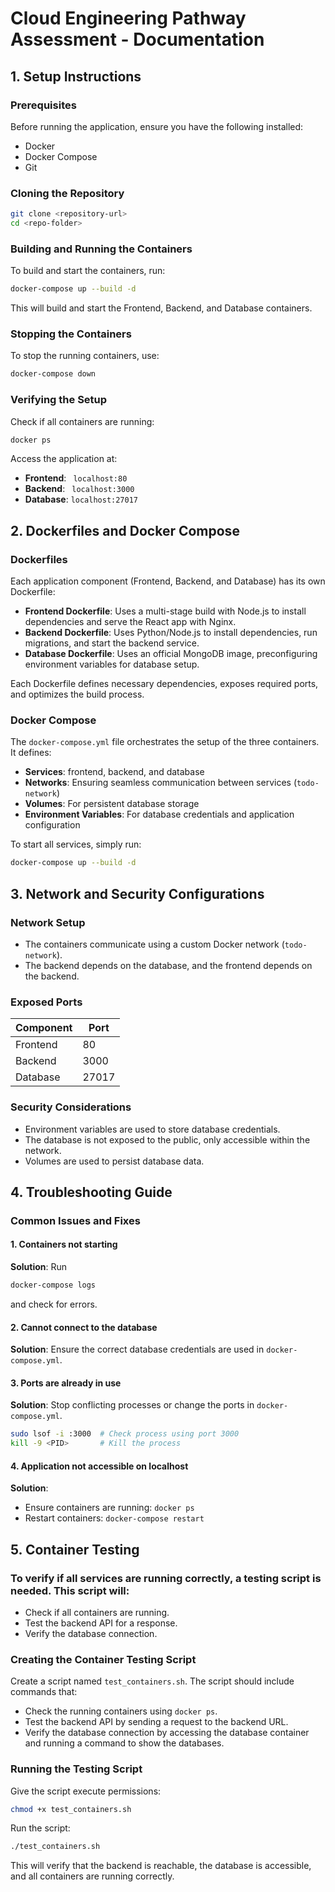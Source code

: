 # Cloud Engineering Pathway Assessment - Documentation

## 1. Setup Instructions

### Prerequisites
Before running the application, ensure you have the following installed:

- Docker
- Docker Compose
- Git

### Cloning the Repository
```sh
git clone <repository-url>
cd <repo-folder>
```

### Building and Running the Containers
To build and start the containers, run:
```sh
docker-compose up --build -d
```
This will build and start the Frontend, Backend, and Database containers.

### Stopping the Containers
To stop the running containers, use:
```sh
docker-compose down
```

### Verifying the Setup
Check if all containers are running:
```sh
docker ps
```
Access the application at:

- **Frontend**: ` localhost:80`
- **Backend**: ` localhost:3000`
- **Database**: `localhost:27017`

## 2. Dockerfiles and Docker Compose

### Dockerfiles
Each application component (Frontend, Backend, and Database) has its own Dockerfile:

- **Frontend Dockerfile**: Uses a multi-stage build with Node.js to install dependencies and serve the React app with Nginx.
- **Backend Dockerfile**: Uses Python/Node.js to install dependencies, run migrations, and start the backend service.
- **Database Dockerfile**: Uses an official MongoDB image, preconfiguring environment variables for database setup.

Each Dockerfile defines necessary dependencies, exposes required ports, and optimizes the build process.

### Docker Compose
The `docker-compose.yml` file orchestrates the setup of the three containers. It defines:

- **Services**: frontend, backend, and database
- **Networks**: Ensuring seamless communication between services (`todo-network`)
- **Volumes**: For persistent database storage
- **Environment Variables**: For database credentials and application configuration

To start all services, simply run:
```sh
docker-compose up --build -d
```

## 3. Network and Security Configurations

### Network Setup
- The containers communicate using a custom Docker network (`todo-network`).
- The backend depends on the database, and the frontend depends on the backend.

### Exposed Ports
| Component  | Port  |
|------------|------|
| Frontend   | 80   |
| Backend    | 3000 |
| Database   | 27017 |

### Security Considerations
- Environment variables are used to store database credentials.
- The database is not exposed to the public, only accessible within the network.
- Volumes are used to persist database data.

## 4. Troubleshooting Guide

### Common Issues and Fixes

#### 1. Containers not starting
**Solution**: Run
```sh
docker-compose logs
```
and check for errors.

#### 2. Cannot connect to the database
**Solution**: Ensure the correct database credentials are used in `docker-compose.yml`.

#### 3. Ports are already in use
**Solution**: Stop conflicting processes or change the ports in `docker-compose.yml`.
```sh
sudo lsof -i :3000  # Check process using port 3000
kill -9 <PID>       # Kill the process
```

#### 4. Application not accessible on localhost
**Solution**:
- Ensure containers are running: `docker ps`
- Restart containers: `docker-compose restart`

## 5. Container Testing

### To verify if all services are running correctly, a testing script is needed. This script will:
- Check if all containers are running.
- Test the backend API for a response.
- Verify the database connection.

### Creating the Container Testing Script
Create a script named `test_containers.sh`. The script should include commands that:

- Check the running containers using `docker ps`.
- Test the backend API by sending a request to the backend URL.
- Verify the database connection by accessing the database container and running a command to show the databases.

### Running the Testing Script
Give the script execute permissions:
```sh
chmod +x test_containers.sh
```
Run the script:
```sh
./test_containers.sh
```
This will verify that the backend is reachable, the database is accessible, and all containers are running correctly.
